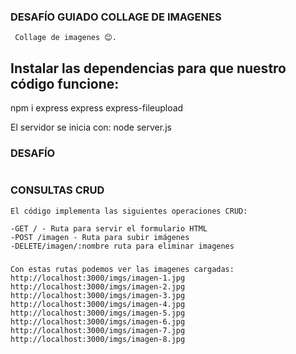 
### DESAFÍO GUIADO COLLAGE DE IMAGENES

```
 Collage de imagenes 😊.

```

## Instalar las dependencias para que nuestro código funcione:

npm i express express express-fileupload

El servidor se inicia con:
node server.js

### DESAFÍO

```En este desafío se crea un servidor con Express y el paquete express-fileupload para almacenar las imágenes que estarán dentro del collage. La imagen no debe pesar mas de 5 MB

```

### CONSULTAS CRUD

```
El código implementa las siguientes operaciones CRUD:

-GET / - Ruta para servir el formulario HTML
-POST /imagen - Ruta para subir imágenes
-DELETE/imagen/:nombre ruta para eliminar imagenes

```

### 

```  
Con estas rutas podemos ver las imagenes cargadas:
http://localhost:3000/imgs/imagen-1.jpg
http://localhost:3000/imgs/imagen-2.jpg
http://localhost:3000/imgs/imagen-3.jpg
http://localhost:3000/imgs/imagen-4.jpg
http://localhost:3000/imgs/imagen-5.jpg
http://localhost:3000/imgs/imagen-6.jpg
http://localhost:3000/imgs/imagen-7.jpg
http://localhost:3000/imgs/imagen-8.jpg

```
